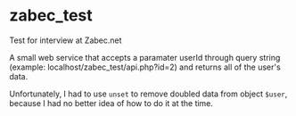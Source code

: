 # zabec_test
Test for interview at Zabec.net

A small web service that accepts a paramater userId through query string
(example: localhost/zabec_test/api.php?id=2) and returns all of the user's data.

Unfortunately, I had to use `unset` to remove doubled data from object `$user`,
because I had no better idea of how to do it at the time.
